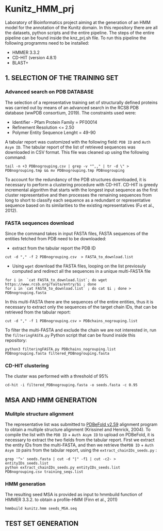 # Kunitz_HMM_prj
Laboratory of Bioinformatics project aiming at the generation of an HMM model for the annotation of the Kunitz domain. 
In this repository there are all the datasets, python scripts and the entire pipeline. The steps of the entire pipeline can be found inside the knz_prj.sh file.
To run this pipeline the following programms need to be installed:
- HMMER  3.3.2
- CD-HIT (version 4.8.1)
- BLAST+


## 1. SELECTION OF THE TRAINING SET
### Advanced search on PDB DATABASE
The selection of a representative training set of structurally defined proteins was carried out by means of an advanced search in the RCSB PDB database (wwPDB consortium, 2019). The constraints used were: 
+ Identifier - Pfam Protein Family = PF00014
+ Refinement Resolution <= 2.50
+ Polymer Entity Sequence Lenght =  49-90 

A tabular report was customized with the following field: ```PDB ID``` and ```Auth Asym ID```.
The tabular report of the list of retrieved sequences was downloaded in CSV format. This file was cleaned up using the following command:
```
tail -n +3 PDBnogrouping.csv | grep -v "^,," | tr -d \" > PDBnogrouping.tmp && mv PDBnogrouping.tmp PDBnogrouping
```

To account for the redundancy of the PDB structures downloaded, it is necessary to perform a clustering procedure with CD-HIT. CD-HIT is  greedy incremental algorithm that starts with the longest input sequence as the first cluster representative and then processes the remaining sequences from long to short to classify each sequence as a redundant or representative sequence based on its similarities to the existing representatives (Fu et al., 2012).

### FASTA sequences download
Since the command takes in input FASTA files, FASTA sequences of the entities fetched from PDB need to be downloaded:
- extract from the tabular report the PDB ID
```
cut -d "," -f 2 PDBnogrouping.csv  > FASTA_to_download.list
```
- Using ```wget``` download the FASTA files, looping on the list previosuly computed and redirect all the sequences in a unique multi-FASTA file
 ```
for i in  `cat FASTA_to_download.list`; do wget https://www.rcsb.org/fasta/entry/$i ; done 
for i in `cat FASTA_to_download.list` ; do cat $i ; done > PDBnogrouping.fasta  
```
In this multi-FASTA there are the sequences of the entire entities, thus it is necessary to extract only the sequences of the target chain IDs, that can be retrieved from the tabular report:
```
cut -d "," -f 1 PDBnogrouping.csv > PDBchains_nogrouping.list 
```
To filter the multi-FASTA and exclude the chain we are not interested in, run the ``` filteringFASTA.py ``` Python script that can be found inside this repository:
```
python3 filteringFASTA.py PDBchains_nogrouping.list PDBnogrouping.fasta filtered_PDBnogrouping.fasta
```

### CD-HIT clustering
The cluster was performed with a threshold of 95%
```
cd-hit -i filtered_PDBnogrouping.fasta -o seeds.fasta -c 0.95 
```

## MSA AND HMM GENERATION
### Mulitple structure alignment
The representative list was submitted to [PDBeFold v2.59](https://www.ebi.ac.uk/msd-srv/ssm/) alignment program to obtain a multiple structure alignment (Krissinel and Henrick, 2004). 
To compile the list with the ```PDB ID``` + ```Auth Asym ID``` to upload on PDBeFold, it is necessary to extract the two fields from the tabular report. First we extract the entity IDs from the multi-FASTA, and then we retrieve the```PDB ID``` + ```Auth Asym ID``` pairs from the tabular report, using the ```extract_chainIDs_seeds.py```  :
```
grep '^>' seeds.fasta | cut -d "|" -f1 | cut -c2- > entityIDs_seeds.list
python extract_chainIDs_seeds.py entityIDs_seeds.list PDBnogrouping.csv training_seqs.list
```
### HMM generation
The resulting seed MSA is provided as input to hmmbuild function of HMMER 3.3.2. to obtain a profile-HMM (Finn et al., 2011)
```
hmmbuild kunitz.hmm seeds_MSA.seq
```

## TEST SET GENERATION

